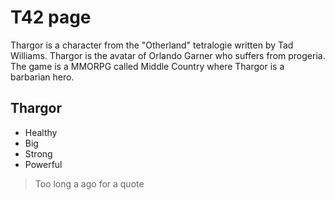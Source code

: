 # T42 page
Thargor is a character from the "Otherland" tetralogie written by Tad Williams.
Thargor is the avatar of Orlando Garner who suffers from progeria.
The game is a MMORPG called Middle Country where Thargor is a barbarian hero.

## Thargor
* Healthy
* Big
* Strong
* Powerful

> Too long a ago for a quote